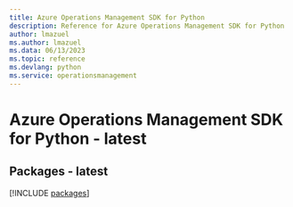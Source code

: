 ```yaml
---
title: Azure Operations Management SDK for Python
description: Reference for Azure Operations Management SDK for Python
author: lmazuel
ms.author: lmazuel
ms.data: 06/13/2023
ms.topic: reference
ms.devlang: python
ms.service: operationsmanagement
---
```

# Azure Operations Management SDK for Python - latest
## Packages - latest
[!INCLUDE [packages](operations-management-index.md)]